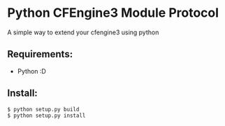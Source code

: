 # Python CFEngine3 Module Protocol

A simple way to extend your cfengine3 using python

## Requirements:

* Python :D

## Install:

    $ python setup.py build
    $ python setup.py install
